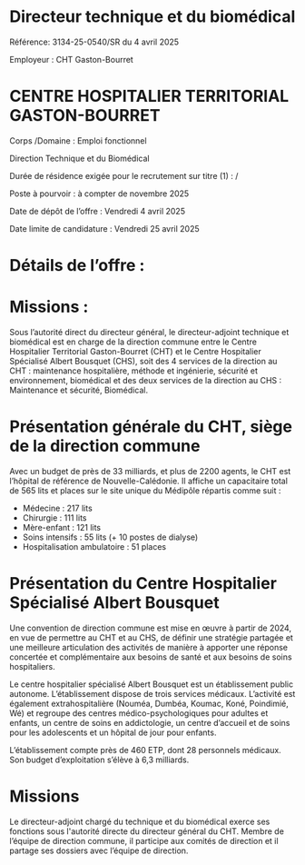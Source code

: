 # Directeur technique et du biomédical

Référence: 3134-25-0540/SR du 4 avril 2025

Employeur : CHT Gaston-Bourret

# CENTRE HOSPITALIER TERRITORIAL GASTON-BOURRET

Corps /Domaine : Emploi fonctionnel

Direction Technique et du Biomédical

Durée de résidence exigée pour le recrutement sur titre (1) : /

Poste à pourvoir : à compter de novembre 2025

Date de dépôt de l’offre : Vendredi 4 avril 2025

Date limite de candidature : Vendredi 25 avril 2025

# Détails de l’offre :

# Missions :

Sous l’autorité direct du directeur général, le directeur-adjoint technique et biomédical est en charge de la direction commune entre le Centre Hospitalier Territorial Gaston-Bourret (CHT) et le Centre Hospitalier Spécialisé Albert Bousquet (CHS), soit des 4 services de la direction au CHT : maintenance hospitalière, méthode et ingénierie, sécurité et environnement, biomédical et des deux services de la direction au CHS : Maintenance et sécurité, Biomédical.

# Présentation générale du CHT, siège de la direction commune

Avec un budget de près de 33 milliards, et plus de 2200 agents, le CHT est l’hôpital de référence de Nouvelle-Calédonie. Il affiche un capacitaire total de 565 lits et places sur le site unique du Médipôle répartis comme suit :

- Médecine : 217 lits
- Chirurgie : 111 lits
- Mère-enfant : 121 lits
- Soins intensifs : 55 lits (+ 10 postes de dialyse)
- Hospitalisation ambulatoire : 51 places

# Présentation du Centre Hospitalier Spécialisé Albert Bousquet

Une convention de direction commune est mise en œuvre à partir de 2024, en vue de permettre au CHT et au CHS, de définir une stratégie partagée et une meilleure articulation des activités de manière à apporter une réponse concertée et complémentaire aux besoins de santé et aux besoins de soins hospitaliers.

Le centre hospitalier spécialisé Albert Bousquet est un établissement public autonome. L’établissement dispose de trois services médicaux. L’activité est également extrahospitalière (Nouméa, Dumbéa, Koumac, Koné, Poindimié, Wé) et regroupe des centres médico-psychologiques pour adultes et enfants, un centre de soins en addictologie, un centre d’accueil et de soins pour les adolescents et un hôpital de jour pour enfants.

L’établissement compte près de 460 ETP, dont 28 personnels médicaux. Son budget d’exploitation s’élève à 6,3 milliards.

# Missions

Le directeur-adjoint chargé du technique et du biomédical exerce ses fonctions sous l'autorité directe du directeur général du CHT. Membre de l’équipe de direction commune, il participe aux comités de direction et il partage ses dossiers avec l’équipe de direction.